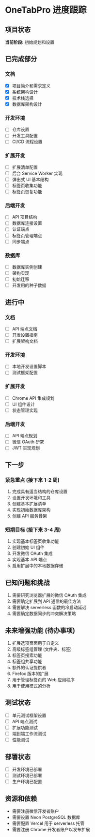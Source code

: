 # OneTabPro 进度跟踪

## 项目状态

**当前阶段:** 初始规划和设置

## 已完成部分

### 文档

- [x] 项目简介和需求定义
- [x] 系统架构设计
- [x] 技术栈选择
- [x] 数据库架构设计

### 开发环境

- [ ] 仓库设置
- [ ] 开发工具配置
- [ ] CI/CD 流程设置

### 扩展开发

- [ ] 扩展清单配置
- [ ] 后台 Service Worker 实现
- [ ] 弹出式 UI 基本结构
- [ ] 标签页收集功能
- [ ] 标签页恢复功能

### 后端开发

- [ ] API 项目结构
- [ ] 数据库连接设置
- [ ] 认证端点
- [ ] 标签页管理端点
- [ ] 同步端点

### 数据库

- [ ] 数据库实例创建
- [ ] 架构实现
- [ ] 初始迁移
- [ ] 开发用的种子数据

## 进行中

### 文档

- [ ] API 端点文档
- [ ] 开发设置指南
- [ ] 扩展架构文档

### 开发环境

- [ ] 本地开发设置脚本
- [ ] 测试框架配置

### 扩展开发

- [ ] Chrome API 集成规划
- [ ] UI 组件设计
- [ ] 状态管理实现

### 后端开发

- [ ] API 端点规划
- [ ] 微信 OAuth 研究
- [ ] JWT 实现规划

## 下一步

### 紧急重点 (接下来 1-2 周)

1. 完成具有适当结构的仓库设置
2. 设置开发环境和工具
3. 创建基本扩展清单
4. 实现初始数据库架构
5. 创建 API 服务骨架

### 短期目标 (接下来 3-4 周)

1. 实现基本标签页收集功能
2. 创建初始 UI 组件
3. 开发微信 OAuth 集成
4. 实现基本 API 端点
5. 启用扩展中的本地数据存储

## 已知问题和挑战

1. 需要研究浏览器扩展的微信 OAuth 集成
2. 需要确定扩展到 API 通信的最佳方法
3. 需要解决 serverless 函数的冷启动延迟
4. 需要确定数据同步的冲突解决策略

## 未来增强功能 (待办事项)

1. 扩展选项页面用于自定义
2. 高级标签组管理 (文件夹、标签)
3. 标签页搜索功能
4. 标签组共享功能
5. 额外的认证提供者
6. Firefox 版本的扩展
7. 用于管理标签页的 Web 应用程序
8. 用于使用模式的分析

## 测试状态

- [ ] 单元测试框架设置
- [ ] API 端点测试
- [ ] 扩展功能测试
- [ ] 端到端工作流测试
- [ ] 性能测试

## 部署状态

- [ ] 开发环境已部署
- [ ] 测试环境已部署
- [ ] 生产环境已配置

## 资源和依赖

- 需要注册微信开发者账户
- 需要设置 Neon PostgreSQL 数据库
- 需要配置 Vercel 用于 serverless 托管
- 需要注册 Chrome 开发者账户以发布扩展
